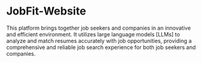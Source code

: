 # JobFit-Website
This platform brings together job seekers and companies in an innovative and efficient environment. It utilizes large language models [LLMs] to analyze and match resumes accurately with job opportunities, providing a comprehensive and reliable job search experience for both job seekers and companies.
